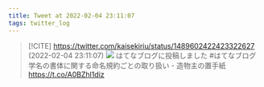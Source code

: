 ```yaml
---
title: Tweet at 2022-02-04 23:11:07
tags: twitter_log
---
```


> [!CITE] https://twitter.com/kaisekiriu/status/1489602422423322627 (2022-02-04 23:11:07)
> ![](https://twitter.com/kaisekiriu/status/1489602422423322627)
> はてなブログに投稿しました #はてなブログ
> 学名の書体に関する命名規約ごとの取り扱い - 造物主の置手紙
> https://t.co/A0BZhl1diz
